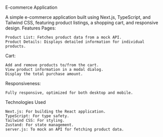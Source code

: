 E-commerce Application

A simple e-commerce application built using Next.js, TypeScript, and Tailwind CSS, featuring product listings, a shopping cart, and responsive design.
Features
Pages:

    Product List: Fetches product data from a mock API.
    Product Details: Displays detailed information for individual products.

Cart:

    Add and remove products to/from the cart.
    View product information in a modal dialog.
    Display the total purchase amount.

Responsiveness:

    Fully responsive, optimized for both desktop and mobile.

Technologies Used

    Next.js: For building the React application.
    TypeScript: For type safety.
    Tailwind CSS: For styling.
    Zustand: For state management.
    server.js: To mock an API for fetching product data.
